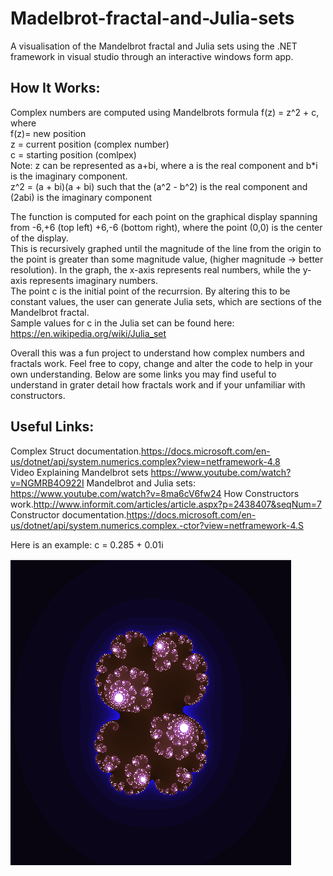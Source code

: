
# Madelbrot-fractal-and-Julia-sets
A visualisation of the Mandelbrot fractal and Julia sets using the .NET framework in visual studio through an interactive windows form app. 

## How It Works: 
Complex numbers are computed using Mandelbrots formula f(z) = z^2 + c, where  
     f(z)= new position                                                                                  
     z = current position (complex number)                                                                          
     c = starting position (comlpex)                                                                          
     Note: z can be represented as a+bi, where a is the real component and b*i is the imaginary component.                            
     z^2 = (a + bi)(a + bi) such that the (a^2 - b^2) is the real component and (2abi) is the imaginary component                         
     
The function is computed for each point on the graphical display spanning from -6,+6 (top left) +6,-6 (bottom right), where the point (0,0) is the center of the display.                                                                                                                                                                                                                                                      
This is recursively graphed until the magnitude of the line from the origin to the point is greater than some magnitude value, (higher magnitude -> better resolution). In the graph, the x-axis represents real numbers, while the y-axis represents imaginary numbers.                                                                                                                                                      
The point c is the initial point of the recurrsion. By altering this to be constant values, the user can generate Julia sets, which are sections of the Mandelbrot fractal.                                                                                                       
Sample values for c in the Julia set can be found here: https://en.wikipedia.org/wiki/Julia_set                                                                                                                                                                                        

Overall this was a fun project to understand how complex numbers and fractals work. Feel free to copy, change and alter the code to help in your own understanding. Below are some links you may find useful to understand in grater detail how fractals work and if your unfamiliar with constructors.                                                                                                                                                                                             
## Useful Links:
Complex Struct documentation.https://docs.microsoft.com/en-us/dotnet/api/system.numerics.complex?view=netframework-4.8            
Video Explaining Mandelbrot sets https://www.youtube.com/watch?v=NGMRB4O922I 
Mandelbrot and Julia sets: https://www.youtube.com/watch?v=8ma6cV6fw24 
How Constructors work.http://www.informit.com/articles/article.aspx?p=2438407&seqNum=7                                                   
Constructor documentation.https://docs.microsoft.com/en-us/dotnet/api/system.numerics.complex.-ctor?view=netframework-4.S 

Here is an example: c = 0.285 + 0.01i 

![](images/julia2.png)
